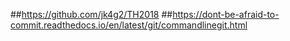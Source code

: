 ##https://github.com/jk4g2/TH2018
##https://dont-be-afraid-to-commit.readthedocs.io/en/latest/git/commandlinegit.html
